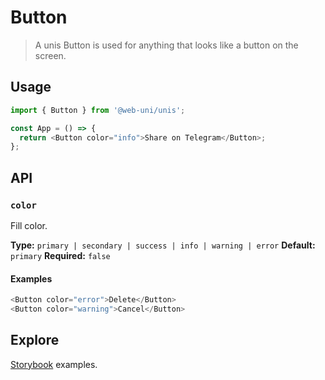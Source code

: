 # Button

> A unis Button is used for anything that looks like a button on the screen.

## Usage

```js
import { Button } from '@web-uni/unis';

const App = () => {
  return <Button color="info">Share on Telegram</Button>;
};
```

## API

### `color`

Fill color.

**Type:** `primary | secondary | success | info | warning | error`
**Default:** `primary`
**Required:** `false`

#### Examples

```js
<Button color="error">Delete</Button>
<Button color="warning">Cancel</Button>
```

## Explore

[Storybook](https://6039faf22bc1890023504a43-nzdibbpemi.chromatic.com/?path=/story/button--button) examples.
